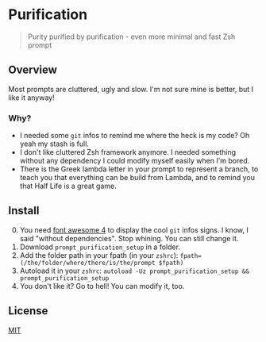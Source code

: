 # Purification

> Purity purified by purification - even more minimal and fast Zsh prompt

## Overview

Most prompts are cluttered, ugly and slow. I'm not sure mine is better, but I like it anyway!

### Why?

* I needed some `git` infos to remind me where the heck is my code? Oh yeah my stash is full.
* I don't like cluttered Zsh framework anymore. I needed something without any dependency I could modify myself easily when I'm bored.
* There is the Greek lambda letter in your prompt to represent a branch, to teach you that everything can be build from Lambda, and to remind you that Half Life is a great game.

## Install

0. You need [font awesome 4](https://fontawesome.com/v4.7.0/) to display the cool `git` infos signs. I know, I said "without dependencies". Stop whining. You can still change it.
1. Download `prompt_purification_setup` in a folder.
2. Add the folder path in your fpath (in your `zshrc`): `fpath=(/the/folder/where/there/is/the/prompt $fpath)`
3. Autoload it in your `zshrc`: `autoload -Uz prompt_purification_setup && prompt_purification_setup`
4. You don't like it? Go to hell! You can modify it, too.

## License

[MIT](http://opensource.org/licenses/MIT)
